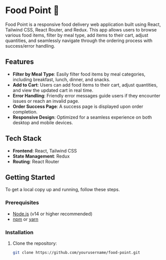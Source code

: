 # Food Point 🍔

Food Point is a responsive food delivery web application built using React, Tailwind CSS, React Router, and Redux. This app allows users to browse various food items, filter by meal type, add items to their cart, adjust quantities, and seamlessly navigate through the ordering process with success/error handling.

## Features

- **Filter by Meal Type**: Easily filter food items by meal categories, including breakfast, lunch, dinner, and snacks.
- **Add to Cart**: Users can add food items to their cart, adjust quantities, and view the updated cart in real time.
- **Error Handling**: Friendly error messages guide users if they encounter issues or reach an invalid page.
- **Order Success Page**: A success page is displayed upon order completion.
- **Responsive Design**: Optimized for a seamless experience on both desktop and mobile devices.

## Tech Stack

- **Frontend**: React, Tailwind CSS
- **State Management**: Redux
- **Routing**: React Router

## Getting Started

To get a local copy up and running, follow these steps.

### Prerequisites

- [Node.js](https://nodejs.org/) (v14 or higher recommended)
- [npm](https://www.npmjs.com/) or [yarn](https://yarnpkg.com/)

### Installation

1. Clone the repository:

   ```bash
   git clone https://github.com/yourusername/food-point.git
   ```
